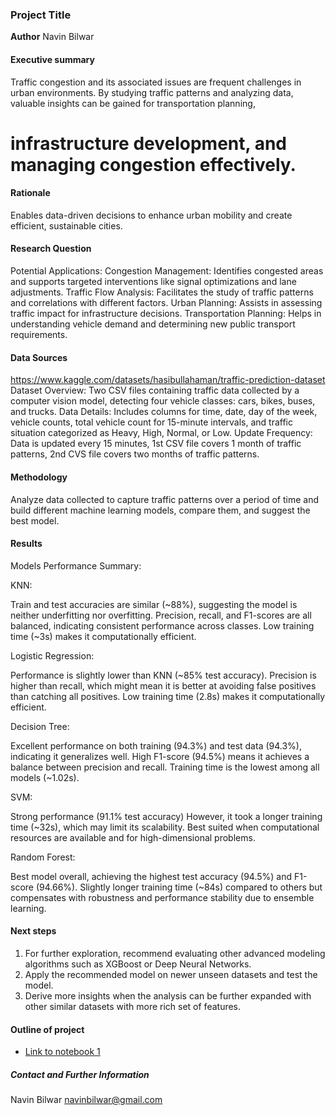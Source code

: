### Project Title

**Author**
Navin Bilwar

#### Executive summary
Traffic congestion and its associated issues are frequent challenges in urban environments. By studying traffic patterns and analyzing data, valuable insights can be gained for transportation planning,
# infrastructure development, and managing congestion effectively.

#### Rationale
Enables data-driven decisions to enhance urban mobility and create efficient, sustainable cities.

#### Research Question

Potential Applications:
 Congestion Management: Identifies congested areas and supports targeted interventions like signal optimizations and lane adjustments.
 Traffic Flow Analysis: Facilitates the study of traffic patterns and correlations with different factors.
 Urban Planning: Assists in assessing traffic impact for infrastructure decisions.
 Transportation Planning: Helps in understanding vehicle demand and determining new public transport requirements.

#### Data Sources
https://www.kaggle.com/datasets/hasibullahaman/traffic-prediction-dataset
Dataset Overview: Two CSV files containing traffic data collected by a computer vision model, detecting four vehicle classes: cars, bikes, buses, and trucks.
Data Details: Includes columns for time, date, day of the week, vehicle counts, total vehicle count for 15-minute intervals, and traffic situation categorized as Heavy, High, Normal, or Low.
Update Frequency: Data is updated every 15 minutes, 1st CSV file covers 1 month of traffic patterns, 2nd CVS file covers two months of traffic patterns.

#### Methodology
Analyze data collected to capture traffic patterns over a period of time and build different machine learning models, compare them, and suggest the best model.

#### Results

Models Performance Summary:

KNN:

Train and test accuracies are similar (~88%), suggesting the model is neither underfitting nor overfitting.
Precision, recall, and F1-scores are all balanced, indicating consistent performance across classes.
Low training time (~3s) makes it computationally efficient.

Logistic Regression:

Performance is slightly lower than KNN (~85% test accuracy).
Precision is higher than recall, which might mean it is better at avoiding false positives than catching all positives.
Low training time (2.8s) makes it computationally efficient.

Decision Tree:

Excellent performance on both training (94.3%) and test data (94.3%), indicating it generalizes well.
High F1-score (94.5%) means it achieves a balance between precision and recall.
Training time is the lowest among all models (~1.02s).

SVM:

Strong performance (91.1% test accuracy)
However, it took a longer training time (~32s), which may limit its scalability.
Best suited when computational resources are available and for high-dimensional problems.

Random Forest:

Best model overall, achieving the highest test accuracy (94.5%) and F1-score (94.66%).
Slightly longer training time (~84s) compared to others but compensates with robustness and performance stability due to ensemble learning.


#### Next steps
1. For further exploration, recommend evaluating other advanced modeling algorithms such as XGBoost or Deep Neural Networks.
2. Apply the recommended model on newer unseen datasets and test the model.
3. Derive more insights when the analysis can be further expanded with other similar datasets with more rich set of features.

#### Outline of project

- [Link to notebook 1]()


##### Contact and Further Information
Navin Bilwar
navinbilwar@gmail.com
